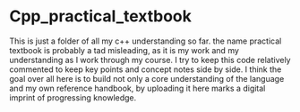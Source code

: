 # Cpp_practical_textbook
This is just a folder of all my c++ understanding so far. the name practical textbook is probably a tad misleading, as it is my work and my understanding as I work through my course. I try to keep this code relatively commented to keep key points and concept notes side by side. I think the goal over all here is to build not only a core understanding of the language and my own reference handbook, by uploading it here marks a digital imprint of progressing knowledge. 
